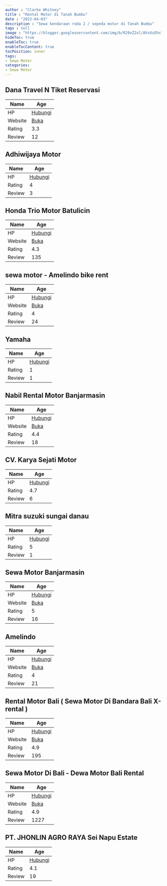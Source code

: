 ```yaml
---
author : "Clarke Whitney"
title : "Rental Motor di Tanah Bumbu"
date : "2022-04-03"
description : "Sewa kendaraan roda 2 / sepeda motor di Tanah Bumbu"
tags : null
image : "https://blogger.googleusercontent.com/img/b/R29vZ2xl/AVvXsEhslifmfzJw29CArv63XBwbiiT_mIEfDwSehOUHEABKJ-nhJazfe_HxUGEFyUWlXE2OwSfzvlA3Uz34toQhoYGvqTLhcCFUXoU8gi_rDlClEnBUr5MlafVyxtKLS-7_-d8rGM03XaEp8KzYkRVk1la3hex31e77AR0rIIEpJzyzR0koA1SrDXu0HBl-jg/w300-h200/rental-motor-di-tanah-bumbu.png"
hideToc: true
enableToc: true
enableTocContent: true
tocPosition: inner
tags:
- Sewa Motor
categories:
- Sewa Motor
---
```



## Dana Travel N Tiket Reservasi

Name | Age
--------|------
HP | [Hubungi](https://pcandroidplayer.blogspot.com/?clayads=https://getnumber.ndower.dev?phone=MDg1Nzg3NjczMzg4)
Website | [Buka](https://pcandroidplayer.blogspot.com/?clayads=aHR0cDovL3d3dy5kYW5hdHJ2bC5ibG9nc3BvdC5jb20v) 
Rating | 3.3
Review | 12


## Adhiwijaya Motor

Name | Age
--------|------
HP | [Hubungi](https://pcandroidplayer.blogspot.com/?clayads=https://getnumber.ndower.dev?phone=MDgyMTUxMTY1Njgw)
Rating | 4
Review | 3


## Honda Trio Motor Batulicin

Name | Age
--------|------
HP | [Hubungi](https://pcandroidplayer.blogspot.com/?clayads=https://getnumber.ndower.dev?phone=)
Website | [Buka](https://pcandroidplayer.blogspot.com/?clayads=aHR0cDovL3RyaW9tb3Rvci5jby5pZC9tL3RyaW8tbW90b3ItYmF0dWxpY2luLw==) 
Rating | 4.3
Review | 135


## sewa motor - Amelindo bike rent

Name | Age
--------|------
HP | [Hubungi](https://pcandroidplayer.blogspot.com/?clayads=https://getnumber.ndower.dev?phone=MDg1NzgyNDQ0MjI3)
Website | [Buka](https://pcandroidplayer.blogspot.com/?clayads=aHR0cDovL3d3dy5zZXdhbW90b3JiYW5qYXJtYXNpbi5jb20v) 
Rating | 4
Review | 24


## Yamaha

Name | Age
--------|------
HP | [Hubungi](https://pcandroidplayer.blogspot.com/?clayads=https://getnumber.ndower.dev?phone=)
Rating | 1
Review | 1


## Nabil Rental Motor Banjarmasin

Name | Age
--------|------
HP | [Hubungi](https://pcandroidplayer.blogspot.com/?clayads=https://getnumber.ndower.dev?phone=MDg1MzMyMTQxMzEz)
Website | [Buka](https://pcandroidplayer.blogspot.com/?clayads=aHR0cHM6Ly9uYWJpbHJlbnRiaWtlLmNvbS8=) 
Rating | 4.4
Review | 18


## CV. Karya Sejati Motor

Name | Age
--------|------
HP | [Hubungi](https://pcandroidplayer.blogspot.com/?clayads=https://getnumber.ndower.dev?phone=)
Rating | 4.7
Review | 6


## Mitra suzuki sungai danau

Name | Age
--------|------
HP | [Hubungi](https://pcandroidplayer.blogspot.com/?clayads=https://getnumber.ndower.dev?phone=MDgyMTU3Nzc3NjE0)
Rating | 5
Review | 1


## Sewa Motor Banjarmasin

Name | Age
--------|------
HP | [Hubungi](https://pcandroidplayer.blogspot.com/?clayads=https://getnumber.ndower.dev?phone=MDgyMTUxMzE5OTUz)
Website | [Buka](https://pcandroidplayer.blogspot.com/?clayads=aHR0cHM6Ly9pbnN0YWdyYW0uY29tL2F1bGlhLnJlbnQubW90b3IuYmpt) 
Rating | 5
Review | 16


## Amelindo

Name | Age
--------|------
HP | [Hubungi](https://pcandroidplayer.blogspot.com/?clayads=https://getnumber.ndower.dev?phone=MDg1MzQ4NDk2MTY5)
Website | [Buka](https://pcandroidplayer.blogspot.com/?clayads=aHR0cDovL3d3dy5zZXdhbW90b3JiYW5qYXJtYXNpbi5jb20v) 
Rating | 4
Review | 21


## Rental Motor Bali ( Sewa Motor Di Bandara Bali X-rental )

Name | Age
--------|------
HP | [Hubungi](https://pcandroidplayer.blogspot.com/?clayads=https://getnumber.ndower.dev?phone=MDgyMTQ0MDAxOTkx)
Website | [Buka](https://pcandroidplayer.blogspot.com/?clayads=aHR0cDovL3d3dy54LXJlbnRhbC5jb20v) 
Rating | 4.9
Review | 195


## Sewa Motor Di Bali - Dewa Motor Bali Rental

Name | Age
--------|------
HP | [Hubungi](https://pcandroidplayer.blogspot.com/?clayads=https://getnumber.ndower.dev?phone=MDgyMjM2ODkzMzY5)
Website | [Buka](https://pcandroidplayer.blogspot.com/?clayads=aHR0cDovL3d3dy5kZXdhbW90b3JiYWxpcmVudGFsLmNvbS8=) 
Rating | 4.9
Review | 1227


## PT. JHONLIN AGRO RAYA Sei Napu Estate

Name | Age
--------|------
HP | [Hubungi](https://pcandroidplayer.blogspot.com/?clayads=https://getnumber.ndower.dev?phone=)
Rating | 4.1
Review | 19


